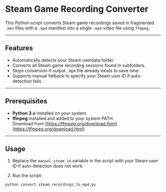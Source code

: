 # Steam Game Recording Converter

This Python script converts Steam game recordings saved in fragmented `.m4s` files with a `.mpd` manifest into a single `.mp4` video file using `ffmpeg`.

---

## Features

- Automatically detects your Steam userdata folder.
- Converts all Steam game recording sessions found in subfolders.
- Skips conversion if output `.mp4` file already exists to save time.
- Supports manual fallback to specify your Steam user ID if auto-detection fails.

---

## Prerequisites

- **Python 3.x** installed on your system.
- **ffmpeg** installed and added to your system PATH.  
  Download from [https://ffmpeg.org/download.html](https://ffmpeg.org/download.html)

---

## Usage

1. Replace the `manual_steam_id` variable in the script with your Steam user ID if auto-detection does not work.

2. Run the script:

```bash
python convert_steam_recordings_to_mp4.py
